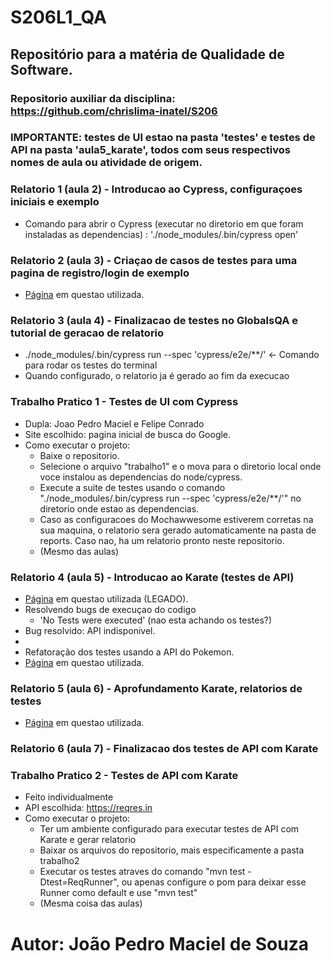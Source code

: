 # S206L1_QA
## Repositório para a matéria de Qualidade de Software.

### Repositorio auxiliar da disciplina: https://github.com/chrislima-inatel/S206

### **IMPORTANTE:** testes de UI estao na pasta 'testes' e testes de API na pasta 'aula5_karate', todos com seus respectivos nomes de aula ou atividade de origem.

### Relatorio 1 (aula 2) - Introducao ao Cypress, configuraçoes iniciais e exemplo
+ Comando para abrir o Cypress (executar no diretorio em que foram instaladas as dependencias) : './node_modules/.bin/cypress open'

### Relatorio 2 (aula 3) - Criaçao de casos de testes para uma pagina de registro/login de exemplo
+ [Página]( https://globalsqa.com/angularJs-protractor/registration-login-example/#/login) em questao utilizada.

### Relatorio 3 (aula 4) - Finalizacao de testes no GlobalsQA e tutorial de geracao de relatorio
+ ./node_modules/.bin/cypress run --spec 'cypress/e2e/**/' <- Comando para rodar os testes do terminal
+ Quando configurado, o relatorio ja é gerado ao fim da execucao

### Trabalho Pratico 1 - Testes de UI com Cypress
+ Dupla: Joao Pedro Maciel e Felipe Conrado
+ Site escolhido: pagina inicial de busca do Google.
+ Como executar o projeto:
  + Baixe o repositorio.
  + Selecione o arquivo "trabalho1" e o mova para o diretorio local onde voce instalou as dependencias do node/cypress.
  + Execute a suite de testes usando o comando "./node_modules/.bin/cypress run --spec 'cypress/e2e/**/'" no diretorio onde estao as dependencias.
  + Caso as configuracoes do Mochawwesome estiverem corretas na sua maquina, o relatorio sera gerado automaticamente na pasta de reports. Caso nao, ha um relatorio pronto neste repositorio.
  + (Mesmo das aulas)

### Relatorio 4 (aula 5) - Introducao ao Karate (testes de API)
+ [Página](https://swapi.dev) em questao utilizada (LEGADO).
+ Resolvendo bugs de execuçao do codigo
  + 'No Tests were executed' (nao esta achando os testes?)
+ Bug resolvido: API indisponivel.
+
+ Refatoração dos testes usando a API do Pokemon.
+ [Página](https://pokeapi.co) em questao utilizada.

### Relatorio 5 (aula 6) - Aprofundamento Karate, relatorios de testes
+ [Página](https://pokeapi.co) em questao utilizada.

### Relatorio 6 (aula 7) - Finalizacao dos testes de API com Karate

### Trabalho Pratico 2 - Testes de API com Karate
+ Feito individualmente
+ API escolhida: https://reqres.in
+ Como executar o projeto:
  + Ter um ambiente configurado para executar testes de API com Karate e gerar relatorio
  + Baixar os arquivos do repositorio, mais especificamente a pasta trabalho2
  + Executar os testes atraves do comando "mvn test -Dtest=ReqRunner", ou apenas configure o pom para deixar esse Runner como default e use "mvn test"
  + (Mesma coisa das aulas)

# Autor: **João Pedro Maciel de Souza**
